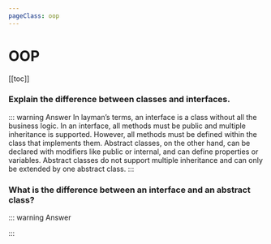 ```yaml
---
pageClass: oop
---
```

# OOP
[[toc]]

### Explain the difference between classes and interfaces.
::: warning Answer
In layman’s terms, an interface is a class without all the business logic. In an interface, all methods must be public and multiple inheritance is supported. However, all methods must be defined within the class that implements them. Abstract classes, on the other hand, can be declared with modifiers like public or internal, and can define properties or variables. Abstract classes do not support multiple inheritance and can only be extended by one abstract class.
:::

### What is the difference between an interface and an abstract class?
::: warning Answer

:::
